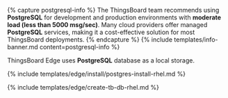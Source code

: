 {% capture postgresql-info %}
The ThingsBoard team recommends using **PostgreSQL** for development and production environments with **moderate load (less than 5000 msg/sec)**.
Many cloud providers offer managed **PostgreSQL** services, making it a cost-effective solution for most ThingsBoard deployments.
{% endcapture %}
{% include templates/info-banner.md content=postgresql-info %}

ThingsBoard Edge uses **PostgreSQL** database as a local storage.

{% include templates/edge/install/postgres-install-rhel.md %}

{% include templates/edge/create-tb-db-rhel.md %}